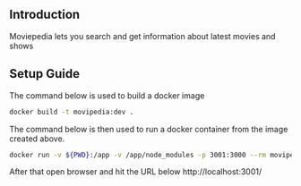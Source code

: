 ## Introduction

Moviepedia lets you search and get information about latest movies and shows

## Setup Guide

The command below is used to build a docker image
```bash 
docker build -t movipedia:dev .
```

The command below is then used to run a docker container from the image created above.
```bash
docker run -v ${PWD}:/app -v /app/node_modules -p 3001:3000 --rm movipedia:dev
```

After that open browser and hit the URL below
http://localhost:3001/